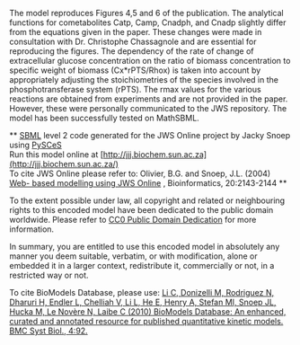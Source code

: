 

The model reproduces Figures 4,5 and 6 of the publication. The analytical
functions for cometabolites Catp, Camp, Cnadph, and Cnadp slightly differ from
the equations given in the paper. These changes were made in consultation with
Dr. Christophe Chassagnole and are essential for reproducing the figures. The
dependency of the rate of change of extracellular glucose concentration on the
ratio of biomass concentration to specific weight of biomass (Cx*rPTS/Rhox) is
taken into account by appropriately adjusting the stoichiometries of the
species involved in the phosphotransferase system (rPTS). The rmax values for
the various reactions are obtained from experiments and are not provided in
the paper. However, these were personally communicated to the JWS repository.
The model has been successfully tested on MathSBML.

** [SBML](http://www.sbml.org/) level 2 code generated for the JWS Online project by Jacky Snoep using [PySCeS](http://pysces.sourceforge.net/)   
Run this model online at
[http://jjj.biochem.sun.ac.za](http://jjj.biochem.sun.ac.za/)  
To cite JWS Online please refer to: Olivier, B.G. and Snoep, J.L. (2004) [Web-
based modelling using JWS
Online](http://bioinformatics.oupjournals.org/cgi/content/abstract/20/13/2143)
, Bioinformatics, 20:2143-2144 **

  

To the extent possible under law, all copyright and related or neighbouring
rights to this encoded model have been dedicated to the public domain
worldwide. Please refer to [CC0 Public Domain
Dedication](http://creativecommons.org/publicdomain/zero/1.0/) for more
information.

In summary, you are entitled to use this encoded model in absolutely any
manner you deem suitable, verbatim, or with modification, alone or embedded it
in a larger context, redistribute it, commercially or not, in a restricted way
or not.

  

To cite BioModels Database, please use: [Li C, Donizelli M, Rodriguez N,
Dharuri H, Endler L, Chelliah V, Li L, He E, Henry A, Stefan MI, Snoep JL,
Hucka M, Le Novère N, Laibe C (2010) BioModels Database: An enhanced, curated
and annotated resource for published quantitative kinetic models. BMC Syst
Biol., 4:92.](http://www.ncbi.nlm.nih.gov/pubmed/20587024)

